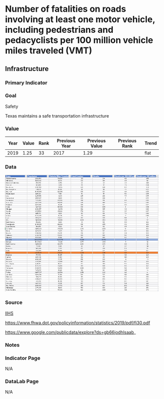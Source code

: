 # Number of fatalities on roads involving at least one motor vehicle, including pedestrians and pedacyclists per 100 million vehicle miles traveled (VMT)

## Infrastructure

### Primary Indicator

### Goal

Safety

Texas maintains a safe transportation infrastructure

### Value

<!-- | Year      |  Value      | Rank        | Previous Year | Previous Value | Previous Rank | Trend | 
| ----------- | ----------- | ----------- | ----------- | ----------- | ----------- | -----------|
|   2020      |  3,891      |  50        |      2019   |   3,586      |      50    |    flat       |  -->


| Year      |  Value      | Rank        | Previous Year | Previous Value | Previous Rank | Trend | 
| ----------- | ----------- | ----------- | ----------- | ----------- | ----------- | -----------|
|   2019      |  1.25      |    33       |      2017   |   1.29      |          |    flat       | 

### Data

![VMT](./vmt.PNG)



### Source

[IIHS](https://www.iihs.org/topics/fatality-statistics/detail/state-by-state)

<!-- [NSC - Injury Facts](https://injuryfacts.nsc.org/motor-vehicle/overview/preliminary-estimates/data-details/) -->

https://www.fhwa.dot.gov/policyinformation/statistics/2019/pdf/fi30.pdf

https://www.google.com/publicdata/explore?ds=gb66jodhlsaab_

### Notes


### Indicator Page

N/A

### DataLab Page

N/A